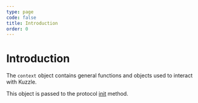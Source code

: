 ```yaml
---
type: page
code: false
title: Introduction
order: 0
---
```


# Introduction

The `context` object contains general functions and objects used to interact with Kuzzle.

This object is passed to the protocol [init](/core/1/protocols/api/methods/init) method.
